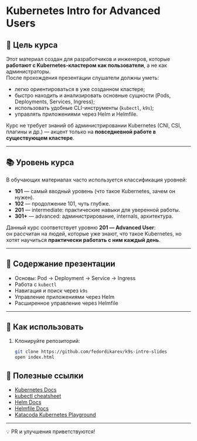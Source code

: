 # Kubernetes Intro for Advanced Users

## 🎯 Цель курса
Этот материал создан для разработчиков и инженеров, которые **работают с Kubernetes-кластером как пользователи**, а не как администраторы.  
После прохождения презентации слушатели должны уметь:
- легко ориентироваться в уже созданном кластере;
- быстро находить и анализировать основные сущности (Pods, Deployments, Services, Ingress);
- использовать удобные CLI-инструменты (`kubectl`, `k9s`);
- управлять приложениями через Helm и Helmfile.

Курс не требует знаний об администрировании Kubernetes (CNI, CSI, плагины и др.) — акцент только на **повседневной работе в существующем кластере**.

---

## 📚 Уровень курса
В обучающих материалах часто используется классификация уровней:
- **101** — самый вводный уровень (что такое Kubernetes, зачем он нужен).  
- **102** — продолжение 101, чуть глубже.  
- **201** — intermediate: практические навыки для уверенной работы.  
- **301+** — advanced: администрирование, internals, архитектура.

Данный курс соответствует уровню **201 — Advanced User**:  
он рассчитан на людей, которые уже знают, что такое Kubernetes, но хотят научиться **практически работать с ним каждый день**.

---

## 📝 Содержание презентации
- Основы: Pod → Deployment → Service → Ingress  
- Работа с `kubectl`  
- Навигация и поиск через `k9s`  
- Управление приложениями через Helm  
- Расширенное управление через Helmfile  

---

## 🚀 Как использовать
1. Клонируйте репозиторий:
   ```bash
   git clone https://github.com/fedordikarev/k9s-intro-slides
   open index.html
   ```

## 🔗 Полезные ссылки
- [Kubernetes Docs](https://kubernetes.io/docs)  
- [kubectl cheatsheet](https://kubernetes.io/docs/reference/kubectl/cheatsheet/)  
- [Helm Docs](https://helm.sh/docs)  
- [Helmfile Docs](https://helmfile.readthedocs.io)  
- [Katacoda Kubernetes Playground](https://www.katacoda.com/courses/kubernetes)  

---

💡 PR и улучшения приветствуются!
